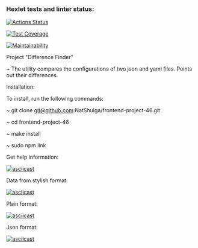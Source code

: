 ### Hexlet tests and linter status:
[![Actions Status](https://github.com/NatShulga/frontend-project-46/actions/workflows/hexlet-check.yml/badge.svg)](https://github.com/NatShulga/frontend-project-46/actions)

[![Test Coverage](https://api.codeclimate.com/v1/badges/d5166dd045831b3b5f5d/test_coverage)](https://codeclimate.com/github/NatShulga/frontend-project-46/test_coverage)

[![Maintainability](https://api.codeclimate.com/v1/badges/d5166dd045831b3b5f5d/maintainability)](https://codeclimate.com/github/NatShulga/frontend-project-46/maintainability)

Project "Difference Finder"

~ The utility compares the configurations of two json and yaml files. Points out their differences.


Installation:

To install, run the following commands:

~ git clone git@github.com:NatShulga/frontend-project-46.git

~ cd frontend-project-46

~ make install

~ sudo npm link


Get help information:

[![asciicast](https://asciinema.org/a/UVLqfAFS6jImrmlQPD1R1xmvG.svg)](https://asciinema.org/a/UVLqfAFS6jImrmlQPD1R1xmvG) 

Data from stylish format: 

[![asciicast](https://asciinema.org/a/SRk1iCrsxr2KgNiBbG8sVozdB.svg)](https://asciinema.org/a/SRk1iCrsxr2KgNiBbG8sVozdB) 

Plain format:

[![asciicast](https://asciinema.org/a/Jx8QcLzuyahBwEvYpJUdBPv99.svg)](https://asciinema.org/a/Jx8QcLzuyahBwEvYpJUdBPv99)

Json format:

[![asciicast](https://asciinema.org/a/4xLBAjTWzW9PVur7wd0JPkAAk.svg)](https://asciinema.org/a/4xLBAjTWzW9PVur7wd0JPkAAk)
